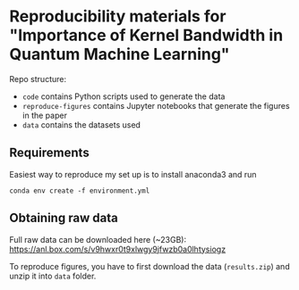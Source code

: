# Reproducibility materials for "Importance of Kernel Bandwidth in Quantum Machine Learning"

Repo structure:

- `code` contains Python scripts used to generate the data
- `reproduce-figures` contains Jupyter notebooks that generate the figures in the paper
- `data` contains the datasets used

## Requirements

Easiest way to reproduce my set up is to install anaconda3 and run
```
conda env create -f environment.yml
```

## Obtaining raw data

Full raw data can be downloaded here (~23GB): https://anl.box.com/s/v9hwxr0t9xlwgy9jfwzb0a0lhtysiogz

To reproduce figures, you have to first download the data (`results.zip`) and unzip it into `data` folder. 
